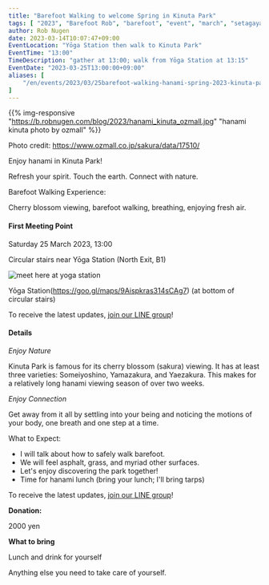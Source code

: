 ```yaml
---
title: "Barefoot Walking to welcome Spring in Kinuta Park"
tags: [ "2023", "Barefoot Rob", "barefoot", "event", "march", "setagaya", "kinuta", "sakura", "spring", "walk", "はだし", "砧公園", "桜", "裸足のロブ" ]
author: Rob Nugen
date: 2023-03-14T10:07:47+09:00
EventLocation: "Yōga Station then walk to Kinuta Park"
EventTime: "13:00"
TimeDescription: "gather at 13:00; walk from Yōga Station at 13:15"
EventDate: "2023-03-25T13:00:00+09:00"
aliases: [
    "/en/events/2023/03/25barefoot-walking-hanami-spring-2023-kinuta-park/",
]
---
```


{{% img-responsive "https://b.robnugen.com/blog/2023/hanami_kinuta_ozmall.jpg" "hanami kinuta photo by ozmall" %}}

<div class="note">Photo credit: <a href="https://www.ozmall.co.jp/sakura/data/17510/">https://www.ozmall.co.jp/sakura/data/17510/</a></div>

Enjoy hanami in Kinuta Park!

Refresh your spirit. Touch the earth. Connect with nature.

Barefoot Walking Experience:

Cherry blossom viewing, barefoot walking, breathing, enjoying fresh air.

#### First Meeting Point

Saturday 25 March 2023, 13:00

Circular stairs near Yōga Station (North Exit, B1)

<img
src="https://b.robnugen.com/blog/2023/walk_and_talk/meet_here_at_yoga_station.jpg"
alt="meet here at yoga station"
class="title" />

Yōga Station(https://goo.gl/maps/9Aispkras314sCAg7) (at bottom of circular stairs)

To receive the latest updates, [join our LINE group](/contact/)!

#### Details

*Enjoy Nature*

Kinuta Park is famous for its cherry blossom (sakura) viewing.
It has at least three varieties:
Someiyoshino, Yamazakura, and Yaezakura.
This makes for a relatively long hanami viewing season of over two weeks.

*Enjoy Connection*

Get away from it all by settling into your being and noticing the
motions of your body, one breath and one step at a time.

What to Expect:

* I will talk about how to safely walk barefoot.
* We will feel asphalt, grass, and myriad other surfaces.
* Let's enjoy discovering the park together!
* Time for hanami lunch (bring your lunch; I'll bring tarps)

To receive the latest updates, [join our LINE group](/contact/)!

**Donation:**

2000 yen

**What to bring**

Lunch and drink for yourself

Anything else you need to take care of yourself.
